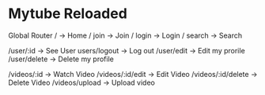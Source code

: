 # Mytube Reloaded

Global Router
/ -> Home
/ join -> Join
/ login -> Login
/ search -> Search

/user/:id -> See User
users/logout -> Log out
/user/edit -> Edit my prorile
/user/delete -> Delete my profile

/videos/:id -> Watch Video
/videos/:id/edit -> Edit Video
/videos/:id/delete -> Delete Video
/videos/upload -> Upload video
